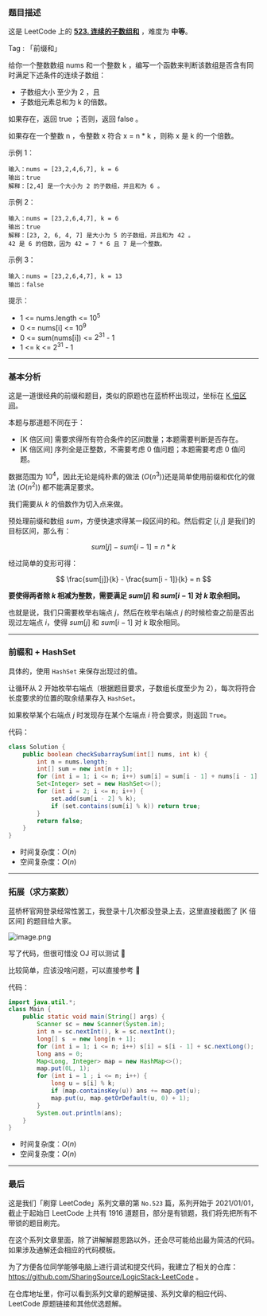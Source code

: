 ### 题目描述

这是 LeetCode 上的 **[523. 连续的子数组和](https://leetcode-cn.com/problems/continuous-subarray-sum/solution/gong-shui-san-xie-tuo-zhan-wei-qiu-fang-1juse/)** ，难度为 **中等**。

Tag : 「前缀和」




给你一个整数数组 nums 和一个整数 k ，编写一个函数来判断该数组是否含有同时满足下述条件的连续子数组：

* 子数组大小 至少为 2 ，且
* 子数组元素总和为 k 的倍数。

如果存在，返回 true ；否则，返回 false 。

如果存在一个整数 n ，令整数 x 符合 x = n * k ，则称 x 是 k 的一个倍数。

示例 1：
```
输入：nums = [23,2,4,6,7], k = 6
输出：true
解释：[2,4] 是一个大小为 2 的子数组，并且和为 6 。
```
示例 2：
```
输入：nums = [23,2,6,4,7], k = 6
输出：true
解释：[23, 2, 6, 4, 7] 是大小为 5 的子数组，并且和为 42 。 
42 是 6 的倍数，因为 42 = 7 * 6 且 7 是一个整数。
```
示例 3：
```
输入：nums = [23,2,6,4,7], k = 13
输出：false
```

提示：
* 1 <= nums.length <= $10^5$
* 0 <= nums[i] <= $10^9$
* 0 <= sum(nums[i]) <= $2^{31}$ - 1
* 1 <= k <= $2^{31}$ - 1

---

### 基本分析

这是一道很经典的前缀和题目，类似的原题也在蓝桥杯出现过，坐标在 [K 倍区间](http://lx.lanqiao.cn/problem.page?gpid=T444)。

本题与那道题不同在于：

* [K 倍区间] 需要求得所有符合条件的区间数量；本题需要判断是否存在。
* [K 倍区间] 序列全是正整数，不需要考虑 $0$ 值问题；本题需要考虑 $0$ 值问题。

数据范围为 $10^4$，因此无论是纯朴素的做法 ($O(n^3)$)还是简单使用前缀和优化的做法 ($O(n^2)$) 都不能满足要求。

我们需要从 $k$ 的倍数作为切入点来做。

预处理前缀和数组 $sum$，方便快速求得某一段区间的和。然后假定 $[i, j]$ 是我们的目标区间，那么有：

$$
sum[j] - sum[i - 1] = n * k
$$

经过简单的变形可得：

$$
\frac{sum[j]}{k} - \frac{sum[i - 1]}{k} = n
$$

**要使得两者除 $k$ 相减为整数，需要满足 $sum[j]$ 和 $sum[i - 1]$ 对 $k$ 取余相同。**

也就是说，我们只需要枚举右端点 $j$，然后在枚举右端点 $j$ 的时候检查之前是否出现过左端点 $i$，使得 $sum[j]$ 和 $sum[i - 1]$ 对 $k$ 取余相同。

---

### 前缀和 + HashSet

具体的，使用 `HashSet` 来保存出现过的值。

让循环从 $2$ 开始枚举右端点（根据题目要求，子数组长度至少为 $2$），每次将符合长度要求的位置的取余结果存入 `HashSet`。

如果枚举某个右端点 $j$ 时发现存在某个左端点 $i$ 符合要求，则返回 `True`。

代码：
```java
class Solution {
    public boolean checkSubarraySum(int[] nums, int k) {
        int n = nums.length;
        int[] sum = new int[n + 1];
        for (int i = 1; i <= n; i++) sum[i] = sum[i - 1] + nums[i - 1];
        Set<Integer> set = new HashSet<>();
        for (int i = 2; i <= n; i++) {
            set.add(sum[i - 2] % k);
            if (set.contains(sum[i] % k)) return true;
        }
        return false;
    }
}
```
* 时间复杂度：$O(n)$
* 空间复杂度：$O(n)$

---

### 拓展（求方案数）

蓝桥杯官网登录经常性罢工，我登录十几次都没登录上去，这里直接截图了 [K 倍区间] 的题目给大家。

![image.png](https://pic.leetcode-cn.com/1622600090-GOyehD-image.png)

写了代码，但很可惜没 OJ 可以测试 🤣 

比较简单，应该没啥问题，可以直接参考 🤣

代码：
```java
import java.util.*;
class Main {
    public static void main(String[] args) {
        Scanner sc = new Scanner(System.in);
        int n = sc.nextInt(), k = sc.nextInt();
        long[] s  = new long[n + 1];
        for (int i = 1; i <= n; i++) s[i] = s[i - 1] + sc.nextLong();
        long ans = 0;
        Map<Long, Integer> map = new HashMap<>();
        map.put(0L, 1);
        for (int i = 1 ; i <= n; i++) {
            long u = s[i] % k;
            if (map.containsKey(u)) ans += map.get(u);
            map.put(u, map.getOrDefault(u, 0) + 1);
        }
        System.out.println(ans);
    }
}
```
* 时间复杂度：$O(n)$
* 空间复杂度：$O(n)$

---

### 最后

这是我们「刷穿 LeetCode」系列文章的第 `No.523` 篇，系列开始于 2021/01/01，截止于起始日 LeetCode 上共有 1916 道题目，部分是有锁题，我们将先把所有不带锁的题目刷完。

在这个系列文章里面，除了讲解解题思路以外，还会尽可能给出最为简洁的代码。如果涉及通解还会相应的代码模板。

为了方便各位同学能够电脑上进行调试和提交代码，我建立了相关的仓库：https://github.com/SharingSource/LogicStack-LeetCode 。

在仓库地址里，你可以看到系列文章的题解链接、系列文章的相应代码、LeetCode 原题链接和其他优选题解。

